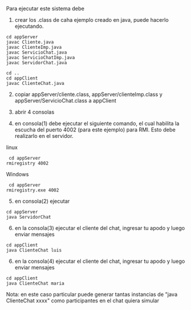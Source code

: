 
Para ejecutar este sistema debe

1) crear los .class de caha ejemplo creado en java, puede hacerlo ejecutando.

```
cd appServer
javac Cliente.java
javac ClienteImp.java
javac ServicioChat.java
javac ServicioChatImp.java
javac ServidorChat.java

cd ..
cd appClient
javac ClienteChat.java
```

2) copiar appServer/cliente.class, appServer/clienteImp.class y appServer/ServicioChat.class a appClient


3) abrir 4 consolas

4) en consola(1) debe ejecutar el siguiente comando, el cual habilita la escucha del puerto 4002 (para este ejemplo) para RMI. Esto debe realizarlo en el servidor.

linux
```
 cd appServer
rmiregistry 4002
```

Windows
```
 cd appServer
rmiregistry.exe 4002
```
5) en consola(2) ejecutar

```
cd appServer
java ServidorChat
```

6) en la consola(3) ejecutar el cliente del chat, ingresar tu apodo y luego enviar mensajes

```
cd appClient
java ClienteChat luis
```
6) en la consola(4) ejecutar el cliente del chat, ingresar tu apodo y luego enviar mensajes

```
cd appClient
java ClienteChat maria
```

Nota: en este caso particular puede generar tantas instancias de "java ClienteChat xxxx" como participantes en el chat quiera simular